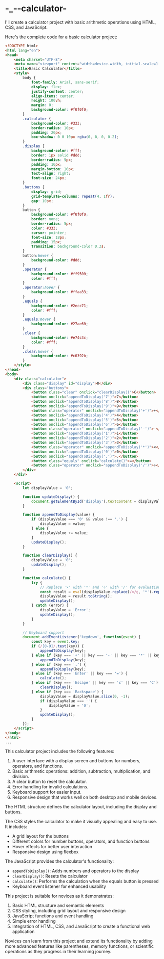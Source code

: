 # -_--calculator-
I'll create a calculator project with basic arithmetic operations using HTML, CSS, and JavaScript.

Here's the complete code for a basic calculator project:

```html project="calculator" file="index.html"
<!DOCTYPE html>
<html lang="en">
<head>
    <meta charset="UTF-8">
    <meta name="viewport" content="width=device-width, initial-scale=1.0">
    <title>Basic Calculator</title>
    <style>
        body {
            font-family: Arial, sans-serif;
            display: flex;
            justify-content: center;
            align-items: center;
            height: 100vh;
            margin: 0;
            background-color: #f0f0f0;
        }
        .calculator {
            background-color: #333;
            border-radius: 10px;
            padding: 20px;
            box-shadow: 0 0 10px rgba(0, 0, 0, 0.2);
        }
        .display {
            background-color: #fff;
            border: 1px solid #ddd;
            border-radius: 5px;
            padding: 10px;
            margin-bottom: 10px;
            text-align: right;
            font-size: 24px;
        }
        .buttons {
            display: grid;
            grid-template-columns: repeat(4, 1fr);
            gap: 10px;
        }
        button {
            background-color: #f0f0f0;
            border: none;
            border-radius: 5px;
            color: #333;
            cursor: pointer;
            font-size: 18px;
            padding: 15px;
            transition: background-color 0.3s;
        }
        button:hover {
            background-color: #ddd;
        }
        .operator {
            background-color: #ff9500;
            color: #fff;
        }
        .operator:hover {
            background-color: #ffaa33;
        }
        .equals {
            background-color: #2ecc71;
            color: #fff;
        }
        .equals:hover {
            background-color: #27ae60;
        }
        .clear {
            background-color: #e74c3c;
            color: #fff;
        }
        .clear:hover {
            background-color: #c0392b;
        }
    </style>
</head>
<body>
    <div class="calculator">
        <div class="display" id="display">0</div>
        <div class="buttons">
            <button class="clear" onclick="clearDisplay()">C</button>
            <button onclick="appendToDisplay('7')">7</button>
            <button onclick="appendToDisplay('8')">8</button>
            <button onclick="appendToDisplay('9')">9</button>
            <button class="operator" onclick="appendToDisplay('+')">+</button>
            <button onclick="appendToDisplay('4')">4</button>
            <button onclick="appendToDisplay('5')">5</button>
            <button onclick="appendToDisplay('6')">6</button>
            <button class="operator" onclick="appendToDisplay('-')">-</button>
            <button onclick="appendToDisplay('1')">1</button>
            <button onclick="appendToDisplay('2')">2</button>
            <button onclick="appendToDisplay('3')">3</button>
            <button class="operator" onclick="appendToDisplay('*')">×</button>
            <button onclick="appendToDisplay('0')">0</button>
            <button onclick="appendToDisplay('.')">.</button>
            <button class="equals" onclick="calculate()">=</button>
            <button class="operator" onclick="appendToDisplay('/')">÷</button>
        </div>
    </div>

    <script>
        let displayValue = '0';

        function updateDisplay() {
            document.getElementById('display').textContent = displayValue;
        }

        function appendToDisplay(value) {
            if (displayValue === '0' && value !== '.') {
                displayValue = value;
            } else {
                displayValue += value;
            }
            updateDisplay();
        }

        function clearDisplay() {
            displayValue = '0';
            updateDisplay();
        }

        function calculate() {
            try {
                // Replace '×' with '*' and '÷' with '/' for evaluation
                const result = eval(displayValue.replace(/×/g, '*').replace(/÷/g, '/'));
                displayValue = result.toString();
                updateDisplay();
            } catch (error) {
                displayValue = 'Error';
                updateDisplay();
            }
        }

        // Keyboard support
        document.addEventListener('keydown', function(event) {
            const key = event.key;
            if (/[0-9]/.test(key)) {
                appendToDisplay(key);
            } else if (key === '+' || key === '-' || key === '*' || key === '/') {
                appendToDisplay(key);
            } else if (key === '.') {
                appendToDisplay(key);
            } else if (key === 'Enter' || key === '=') {
                calculate();
            } else if (key === 'Escape' || key === 'c' || key === 'C') {
                clearDisplay();
            } else if (key === 'Backspace') {
                displayValue = displayValue.slice(0, -1);
                if (displayValue === '') {
                    displayValue = '0';
                }
                updateDisplay();
            }
        });
    </script>
</body>
</html>
...
```

This calculator project includes the following features:

1. A user interface with a display screen and buttons for numbers, operators, and functions.
2. Basic arithmetic operations: addition, subtraction, multiplication, and division.
3. A clear button to reset the calculator.
4. Error handling for invalid calculations.
5. Keyboard support for easier input.
6. Responsive design that works well on both desktop and mobile devices.


The HTML structure defines the calculator layout, including the display and buttons.

The CSS styles the calculator to make it visually appealing and easy to use. It includes:

- A grid layout for the buttons
- Different colors for number buttons, operators, and function buttons
- Hover effects for better user interaction
- Responsive design using flexbox


The JavaScript provides the calculator's functionality:

- `appendToDisplay()`: Adds numbers and operators to the display
- `clearDisplay()`: Resets the calculator
- `calculate()`: Performs the calculation when the equals button is pressed
- Keyboard event listener for enhanced usability


This project is suitable for novices as it demonstrates:

1. Basic HTML structure and semantic elements
2. CSS styling, including grid layout and responsive design
3. JavaScript functions and event handling
4. Simple error handling
5. Integration of HTML, CSS, and JavaScript to create a functional web application


Novices can learn from this project and extend its functionality by adding more advanced features like parentheses, memory functions, or scientific operations as they progress in their learning journey.

